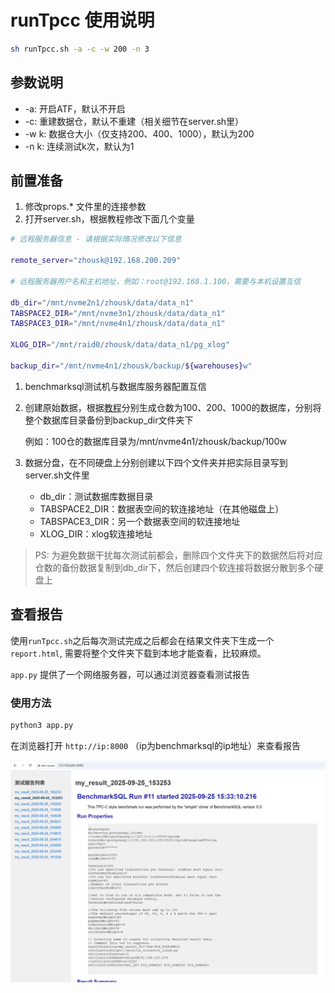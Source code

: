 # runTpcc 使用说明

```bash
sh runTpcc.sh -a -c -w 200 -n 3
```

## 参数说明

* -a: 开启ATF，默认不开启
* -c: 重建数据仓，默认不重建（相关细节在server.sh里）
* -w k: 数据仓大小（仅支持200、400、1000），默认为200
* -n k: 连续测试k次，默认为1

## 前置准备
1. 修改props.* 文件里的连接参数
2. 打开server.sh，根据教程修改下面几个变量

```bash
# 远程服务器信息 - 请根据实际情况修改以下信息

remote_server="zhousk@192.168.200.209"

# 远程服务器用户名和主机地址，例如：root@192.168.1.100，需要与本机设置互信

db_dir="/mnt/nvme2n1/zhousk/data/data_n1"
TABSPACE2_DIR="/mnt/nvme3n1/zhousk/data/data_n1"
TABSPACE3_DIR="/mnt/nvme4n1/zhousk/data/data_n1"

XLOG_DIR="/mnt/raid0/zhousk/data/data_n1/pg_xlog"

backup_dir="/mnt/nvme4n1/zhousk/backup/${warehouses}w"
```

1. benchmarksql测试机与数据库服务器配置互信

2. 创建原始数据，根据[教程](../README.md)分别生成仓数为100、200、1000的数据库，分别将整个数据库目录备份到backup_dir文件夹下

    例如：100仓的数据库目录为/mnt/nvme4n1/zhousk/backup/100w

3. 数据分盘，在不同硬盘上分别创建以下四个文件夹并把实际目录写到server.sh文件里

    * db_dir：测试数据库数据目录
    * TABSPACE2_DIR：数据表空间的软连接地址（在其他磁盘上）
    * TABSPACE3_DIR：另一个数据表空间的软连接地址
    * XLOG_DIR：xlog软连接地址

> PS: 为避免数据干扰每次测试前都会，删除四个文件夹下的数据然后将对应仓数的备份数据复制到db_dir下，然后创建四个软连接将数据分散到多个硬盘上

## 查看报告

使用`runTpcc.sh`之后每次测试完成之后都会在结果文件夹下生成一个 `report.html`, 需要将整个文件夹下载到本地才能查看，比较麻烦。

`app.py` 提供了一个网络服务器，可以通过浏览器查看测试报告

### 使用方法

```bash
python3 app.py
```

在浏览器打开 `http://ip:8000` （ip为benchmarksql的ip地址）来查看报告

![](../doc/image/image.png)